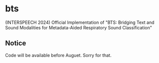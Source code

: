 # bts
(INTERSPEECH 2024) Official Implementation of "BTS: Bridging Text and Sound Modalities for Metadata-Aided Respiratory Sound Classification"

## Notice
Code will be available before Auguet. Sorry for that.
